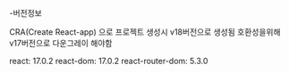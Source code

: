 -버전정보

CRA(Create React-app) 으로 프로젝트 생성시 v18버전으로 생성됨
호환성을위해 v17버전으로 다운그레이 해야함

react: 17.0.2
react-dom: 17.0.2
react-router-dom: 5.3.0
